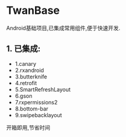 # TwanBase
Android基础项目,已集成常用组件,便于快速开发.

## 1. 已集成:
- 1.canary
- 2.rxandroid
- 3.butterknife
- 4.retrofit
- 5.SmartRefreshLayout
- 6.gson
- 7.rxpermissions2
- 8.bottom-bar
- 9.swipebacklayout

开箱即用,节省时间
